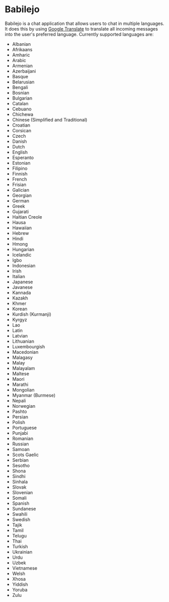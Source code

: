 # Babilejo

Babilejo is a chat application that allows users to chat in multiple languages. It does this by using [Google Translate](https://www.npmjs.com/package/google-translate-api) to translate all incoming messages into the user's preferred language.
Currently supported languages are:
* Albanian
* Afrikaans
* Amharic
* Arabic
* Armenian
* Azerbaijani
* Basque
* Belarusian
* Bengali
* Bosnian
* Bulgarian
* Catalan
* Cebuano
* Chichewa
* Chinese (Simplified and Traditional)
* Croatian
* Corsican
* Czech
* Danish
* Dutch
* English
* Esperanto
* Estonian
* Filipino
* Finnish
* French
* Frisian
* Galician
* Georgian
* German
* Greek
* Gujarati
* Haitian Creole
* Hausa
* Hawaiian
* Hebrew
* Hindi
* Hmong
* Hungarian
* Icelandic
* Igbo
* Indonesian
* Irish
* Italian
* Japanese
* Javanese
* Kannada
* Kazakh
* Khmer
* Korean
* Kurdish (Kurmanji)
* Kyrgyz
* Lao
* Latin
* Latvian
* Lithuanian
* Luxembourgish
* Macedonian
* Malagasy
* Malay
* Malayalam
* Maltese
* Maori
* Marathi
* Mongolian
* Myanmar (Burmese)
* Nepali
* Norwegian
* Pashto
* Persian
* Polish
* Portuguese
* Punjabi
* Romanian
* Russian
* Samoan
* Scots Gaelic
* Serbian
* Sesotho
* Shona
* Sindhi
* Sinhala
* Slovak
* Slovenian
* Somali
* Spanish
* Sundanese
* Swahili
* Swedish
* Tajik
* Tamil
* Telugu
* Thai
* Turkish
* Ukrainian
* Urdu
* Uzbek
* Vietnamese
* Welsh
* Xhosa
* Yiddish
* Yoruba
* Zulu 